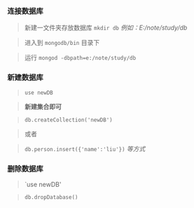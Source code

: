 ### 连接数据库
> 新建一文件夹存放数据库 `mkdir db` *例如：E:/note/study/db*

> 进入到 `mongodb/bin` 目录下

> 运行 `mongod -dbpath=e:/note/study/db`

### 新建数据库
> `use newDB`

> **新建集合即可**

> `db.createCollection('newDB')` 

> 或者

> `db.person.insert({'name':'liu'})` *等方式*

### 删除数据库
> `use newDB'

> `db.dropDatabase()`